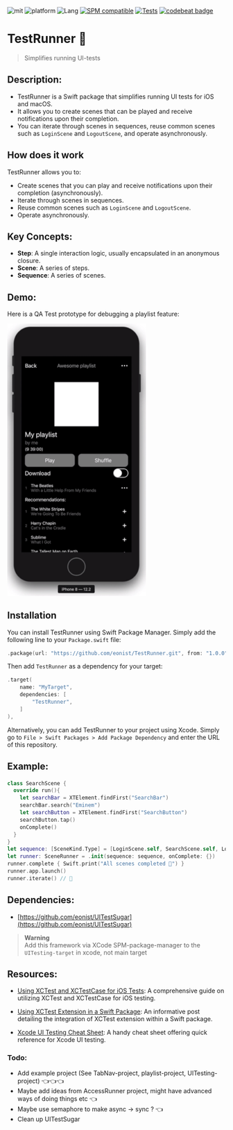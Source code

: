 ![mit](https://img.shields.io/badge/License-MIT-brightgreen.svg)
![platform](https://img.shields.io/badge/Platform-iOS/macOS-blue.svg)
![Lang](https://img.shields.io/badge/Language-Swift%205-orange.svg)
[![SPM compatible](https://img.shields.io/badge/SPM-compatible-4BC51D.svg?style=flat)](https://github.com/apple/swift)
[![Tests](https://github.com/eonist/TestRunner/actions/workflows/Tests.yml/badge.svg)](https://github.com/eonist/TestRunner/actions/workflows/Tests.yml)
[![codebeat badge](https://codebeat.co/badges/5ad762ee-862a-4267-a69e-9fd8ed9ffce6)](https://codebeat.co/projects/github-com-eonist-testrunner-master)

# TestRunner 🏃

> Simplifies running UI-tests

## Description:
- TestRunner is a Swift package that simplifies running UI tests for iOS and macOS.
- It allows you to create scenes that can be played and receive notifications upon their completion.
- You can iterate through scenes in sequences, reuse common scenes such as `LoginScene` and `LogoutScene`, and operate asynchronously.

## How does it work
TestRunner allows you to:
- Create scenes that you can play and receive notifications upon their completion (asynchronously).
- Iterate through scenes in sequences.
- Reuse common scenes such as `LoginScene` and `LogoutScene`.
- Operate asynchronously.

## Key Concepts:
- **Step**: A single interaction logic, usually encapsulated in an anonymous closure.
- **Scene**: A series of steps.
- **Sequence**: A series of scenes.

## Demo:  
Here is a QA Test prototype for debugging a playlist feature:  
  
<img width="320" alt="img" src="https://github.com/stylekit/img/blob/master/test_af.gif?raw=true">


## Installation

You can install TestRunner using Swift Package Manager. Simply add the following line to your `Package.swift` file:

```swift
.package(url: "https://github.com/eonist/TestRunner.git", from: "1.0.0")
```

Then add `TestRunner` as a dependency for your target:

```swift
.target(
    name: "MyTarget",
    dependencies: [
        "TestRunner",
    ]
),
```

Alternatively, you can add TestRunner to your project using Xcode. Simply go to `File > Swift Packages > Add Package Dependency` and enter the URL of this repository.


## Example:
```swift
class SearchScene {
  override run(){
    let searchBar = XTElement.findFirst("SearchBar")
    searchBar.search("Eminem")
    let searchButton = XTElement.findFirst("SearchButton")
    searchButton.tap()
    onComplete()
  }
}
let sequence: [SceneKind.Type] = [LoginScene.self, SearchScene.self, LogoutScene.self]
let runner: SceneRunner = .init(sequence: sequence, onComplete: {})
runner.complete { Swift.print("All scenes completed 🏁") }
runner.app.launch()
runner.iterate() // 🏃
```

## Dependencies:
- [https://github.com/eonist/UITestSugar](https://github.com/eonist/UITestSugar)

> **Warning**  
> Add this framework via XCode SPM-package-manager to the `UITesting-target` in xcode, not main target

## Resources:
- [Using XCTest and XCTestCase for iOS Tests](https://medium.com/tauk-blog/using-xctest-and-xctestcase-for-ios-tests-28828c829b3): A comprehensive guide on utilizing XCTest and XCTestCase for iOS testing.

- [Using XCTest Extension in a Swift Package](https://dr-rost.medium.com/using-xctest-extension-in-a-swift-package-c954b8ed4d62): An informative post detailing the integration of XCTest extension within a Swift package.

- [Xcode UI Testing Cheat Sheet](https://www.hackingwithswift.com/articles/148/xcode-ui-testing-cheat-sheet): A handy cheat sheet offering quick reference for Xcode UI testing.


### Todo:
- Add example project (See TabNav-project, playlist-project, UITesting-project) 👈👈👈
- Maybe add ideas from AccessRunner project, might have advanced ways of doing things etc 👈
- Maybe use semaphore to make async -> sync ? 👈
- Clean up UITestSugar
